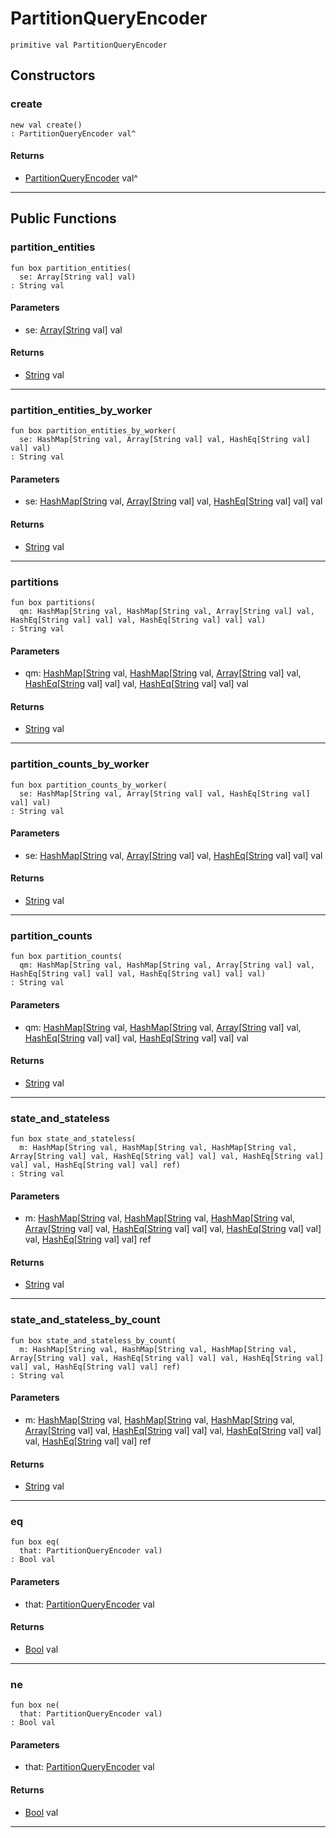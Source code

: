 # PartitionQueryEncoder

```pony
primitive val PartitionQueryEncoder
```

## Constructors

### create

```pony
new val create()
: PartitionQueryEncoder val^
```

#### Returns

* [PartitionQueryEncoder](.-..-query-PartitionQueryEncoder) val^

---

## Public Functions

### partition_entities

```pony
fun box partition_entities(
  se: Array[String val] val)
: String val
```
#### Parameters

*   se: [Array](builtin-Array)\[[String](builtin-String) val\] val

#### Returns

* [String](builtin-String) val

---

### partition_entities_by_worker

```pony
fun box partition_entities_by_worker(
  se: HashMap[String val, Array[String val] val, HashEq[String val] val] val)
: String val
```
#### Parameters

*   se: [HashMap](collections-HashMap)\[[String](builtin-String) val, [Array](builtin-Array)\[[String](builtin-String) val\] val, [HashEq](collections-HashEq)\[[String](builtin-String) val\] val\] val

#### Returns

* [String](builtin-String) val

---

### partitions

```pony
fun box partitions(
  qm: HashMap[String val, HashMap[String val, Array[String val] val, HashEq[String val] val] val, HashEq[String val] val] val)
: String val
```
#### Parameters

*   qm: [HashMap](collections-HashMap)\[[String](builtin-String) val, [HashMap](collections-HashMap)\[[String](builtin-String) val, [Array](builtin-Array)\[[String](builtin-String) val\] val, [HashEq](collections-HashEq)\[[String](builtin-String) val\] val\] val, [HashEq](collections-HashEq)\[[String](builtin-String) val\] val\] val

#### Returns

* [String](builtin-String) val

---

### partition_counts_by_worker

```pony
fun box partition_counts_by_worker(
  se: HashMap[String val, Array[String val] val, HashEq[String val] val] val)
: String val
```
#### Parameters

*   se: [HashMap](collections-HashMap)\[[String](builtin-String) val, [Array](builtin-Array)\[[String](builtin-String) val\] val, [HashEq](collections-HashEq)\[[String](builtin-String) val\] val\] val

#### Returns

* [String](builtin-String) val

---

### partition_counts

```pony
fun box partition_counts(
  qm: HashMap[String val, HashMap[String val, Array[String val] val, HashEq[String val] val] val, HashEq[String val] val] val)
: String val
```
#### Parameters

*   qm: [HashMap](collections-HashMap)\[[String](builtin-String) val, [HashMap](collections-HashMap)\[[String](builtin-String) val, [Array](builtin-Array)\[[String](builtin-String) val\] val, [HashEq](collections-HashEq)\[[String](builtin-String) val\] val\] val, [HashEq](collections-HashEq)\[[String](builtin-String) val\] val\] val

#### Returns

* [String](builtin-String) val

---

### state_and_stateless

```pony
fun box state_and_stateless(
  m: HashMap[String val, HashMap[String val, HashMap[String val, Array[String val] val, HashEq[String val] val] val, HashEq[String val] val] val, HashEq[String val] val] ref)
: String val
```
#### Parameters

*   m: [HashMap](collections-HashMap)\[[String](builtin-String) val, [HashMap](collections-HashMap)\[[String](builtin-String) val, [HashMap](collections-HashMap)\[[String](builtin-String) val, [Array](builtin-Array)\[[String](builtin-String) val\] val, [HashEq](collections-HashEq)\[[String](builtin-String) val\] val\] val, [HashEq](collections-HashEq)\[[String](builtin-String) val\] val\] val, [HashEq](collections-HashEq)\[[String](builtin-String) val\] val\] ref

#### Returns

* [String](builtin-String) val

---

### state_and_stateless_by_count

```pony
fun box state_and_stateless_by_count(
  m: HashMap[String val, HashMap[String val, HashMap[String val, Array[String val] val, HashEq[String val] val] val, HashEq[String val] val] val, HashEq[String val] val] ref)
: String val
```
#### Parameters

*   m: [HashMap](collections-HashMap)\[[String](builtin-String) val, [HashMap](collections-HashMap)\[[String](builtin-String) val, [HashMap](collections-HashMap)\[[String](builtin-String) val, [Array](builtin-Array)\[[String](builtin-String) val\] val, [HashEq](collections-HashEq)\[[String](builtin-String) val\] val\] val, [HashEq](collections-HashEq)\[[String](builtin-String) val\] val\] val, [HashEq](collections-HashEq)\[[String](builtin-String) val\] val\] ref

#### Returns

* [String](builtin-String) val

---

### eq

```pony
fun box eq(
  that: PartitionQueryEncoder val)
: Bool val
```
#### Parameters

*   that: [PartitionQueryEncoder](.-..-query-PartitionQueryEncoder) val

#### Returns

* [Bool](builtin-Bool) val

---

### ne

```pony
fun box ne(
  that: PartitionQueryEncoder val)
: Bool val
```
#### Parameters

*   that: [PartitionQueryEncoder](.-..-query-PartitionQueryEncoder) val

#### Returns

* [Bool](builtin-Bool) val

---

